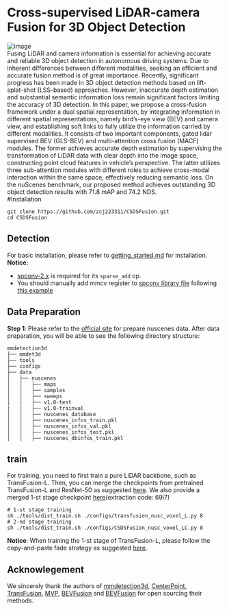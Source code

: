 # Cross-supervised LiDAR-camera Fusion for 3D Object Detection  
![image](https://github.com/user-attachments/assets/9a6103a8-f615-4f04-838b-c5134368749e)  
Fusing LiDAR and camera information is essential for achieving accurate and reliable 3D object
detection in autonomous driving systems. Due to inherent differences between different modalities, seeking
an efficient and accurate fusion method is of great importance. Recently, significant progress has been
made in 3D object detection methods based on lift-splat-shot (LSS-based) approaches. However, inaccurate
depth estimation and substantial semantic information loss remain significant factors limiting the accuracy
of 3D detection. In this paper, we propose a cross-fusion framework under a dual spatial representation,
by integrating information in different spatial representations, namely bird’s-eye view (BEV) and camera
view, and establishing soft links to fully utilize the information carried by different modalities. It consists
of two important components, gated lidar supervised BEV (GLS-BEV) and multi-attention cross fusion
(MACF) modules. The former achieves accurate depth estimation by supervising the transformation of
LiDAR data with clear depth into the image space, constructing point cloud features in vehicle’s perspective.
The latter utilizes three sub-attention modules with different roles to achieve cross-modal interaction within
the same space, effectively reducing semantic loss. On the nuScenes benchmark, our proposed method
achieves outstanding 3D object detection results with 71.8 mAP and 74.2 NDS.   
#Installation  
```
git clone https://github.com/zcj223311/CSDSFusion.git  
cd CSDSFusion
```
## Detection  
For basic installation, please refer to [getting_started.md](docs/getting_started.md) for installation.
**Notice:** 
- [spconv-2.x](https://github.com/traveller59/spconv) is required for its ```sparse_add``` op.
- You should manually add mmcv register to [spconv library file](https://github.com/traveller59/spconv/blob/v2.1.21/spconv/pytorch/conv.py) following [this example](https://github.com/SxJyJay/MSMDFusion/blob/main/bug_fix/conv.py)

## Data Preparation

**Step 1**: Please refer to the [official site](https://github.com/ADLab-AutoDrive/BEVFusion/blob/main/docs/getting_started.md) for prepare nuscenes data. After data preparation, you will be able to see the following directory structure:
```
mmdetection3d
├── mmdet3d
├── tools
├── configs
├── data
│   ├── nuscenes
│   │   ├── maps
│   │   ├── samples
│   │   ├── sweeps
│   │   ├── v1.0-test
|   |   ├── v1.0-trainval
│   │   ├── nuscenes_database
│   │   ├── nuscenes_infos_train.pkl
│   │   ├── nuscenes_infos_val.pkl
│   │   ├── nuscenes_infos_test.pkl
│   │   ├── nuscenes_dbinfos_train.pkl
```
## train
For training, you need to first train a pure LiDAR backbone, such as TransFusion-L. Then, you can merge the checkpoints from pretrained TransFusion-L and ResNet-50 as suggested [here](https://github.com/XuyangBai/TransFusion/issues/7#issuecomment-1115499891). We also provide a merged 1-st stage checkpoint [here](https://pan.baidu.com/s/1Lj35HXc2Ajv0yWEH6H8g_A?pwd=69i7)(extraction code: 69i7)
```
# 1-st stage training
sh ./tools/dist_train.sh ./configs/transfusion_nusc_voxel_L.py 8
# 2-nd stage training
sh ./tools/dist_train.sh ./configs/CSDSFusion_nusc_voxel_LC.py 8
```
**Notice**: When training the 1-st stage of TransFusion-L, please follow the copy-and-paste fade strategy as suggested [here](https://github.com/XuyangBai/TransFusion/issues/7#issuecomment-1114113329).

## Acknowlegement

We sincerely thank the authors of [mmdetection3d](https://github.com/open-mmlab/mmdetection3d), [CenterPoint](https://github.com/tianweiy/CenterPoint), [TransFusion](https://github.com/XuyangBai/TransFusion), [MVP](https://github.com/tianweiy/MVP), [BEVFusion](https://github.com/ADLab-AutoDrive/BEVFusion) and [BEVFusion](https://github.com/mit-han-lab/bevfusion) for open sourcing their methods.


